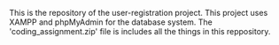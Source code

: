 This is the repository of the user-registration project.
This project uses XAMPP and phpMyAdmin for the database system.
The 'coding_assignment.zip' file is includes all the things in this reppository.
